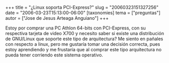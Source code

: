 +++
title = "¿Linux soporta PCI-Express?"
slug = "20060323151327256"
date = "2006-03-23T15:13:00-06:00"
[taxonomies]
tema = ["preguntas"]
autor = ["Jose de Jesus Arteaga Anguiano"]
+++

Estoy por comprar una PC Athlon 64-bits con PCI-Express, con su
respectiva tarjeta de video X700 y necesito saber si existe una
distribución de GNU/Linux que soporte este tipo de arquitectura? Me
siento en pañales con respecto a linux, pero me gustaría tomar una
decisión correcta, pues estoy aprendiendo y me frustaría que al comprar
este tipo arquitectura no pueda tener corriendo este sistema operativo.

